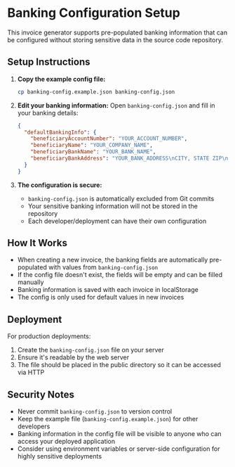 # Banking Configuration Setup

This invoice generator supports pre-populated banking information that can be configured without storing sensitive data in the source code repository.

## Setup Instructions

1. **Copy the example config file:**
   ```bash
   cp banking-config.example.json banking-config.json
   ```

2. **Edit your banking information:**
   Open `banking-config.json` and fill in your banking details:
   ```json
   {
     "defaultBankingInfo": {
       "beneficiaryAccountNumber": "YOUR_ACCOUNT_NUMBER",
       "beneficiaryName": "YOUR_COMPANY_NAME",
       "beneficiaryBankName": "YOUR_BANK_NAME",
       "beneficiaryBankAddress": "YOUR_BANK_ADDRESS\nCITY, STATE ZIP\nCOUNTRY"
     }
   }
   ```

3. **The configuration is secure:**
   - `banking-config.json` is automatically excluded from Git commits
   - Your sensitive banking information will not be stored in the repository
   - Each developer/deployment can have their own configuration

## How It Works

- When creating a new invoice, the banking fields are automatically pre-populated with values from `banking-config.json`
- If the config file doesn't exist, the fields will be empty and can be filled manually
- Banking information is saved with each invoice in localStorage
- The config is only used for default values in new invoices

## Deployment

For production deployments:
1. Create the `banking-config.json` file on your server
2. Ensure it's readable by the web server
3. The file should be placed in the public directory so it can be accessed via HTTP

## Security Notes

- Never commit `banking-config.json` to version control
- Keep the example file (`banking-config.example.json`) for other developers
- Banking information in the config file will be visible to anyone who can access your deployed application
- Consider using environment variables or server-side configuration for highly sensitive deployments

